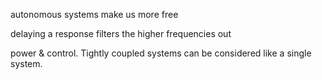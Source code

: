 autonomous systems make us more free

delaying a response filters the higher frequencies out

power & control. Tightly coupled systems can be considered like a
single system.

